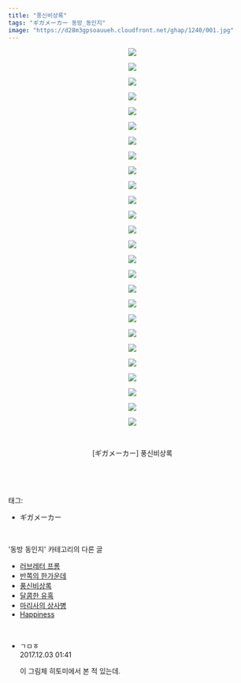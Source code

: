 ```yaml
---
title: "풍신비상록"
tags: "ギガメーカー 동방_동인지"
image: "https://d28m3gpsoauueh.cloudfront.net/ghap/1240/001.jpg"
---
```

<div class="article">
<p style="text-align: center; clear: none; float: none;"><img src="{{ site.imgserver4 }}/ghap/1240/001.jpg"/></p>
<p style="text-align: center; clear: none; float: none;"><img src="{{ site.imgserver4 }}/ghap/1240/002.jpg"/></p>
<p style="text-align: center; clear: none; float: none;"><img src="{{ site.imgserver4 }}/ghap/1240/003.jpg"/></p>
<p style="text-align: center; clear: none; float: none;"><img src="{{ site.imgserver4 }}/ghap/1240/004.jpg"/></p>
<p style="text-align: center; clear: none; float: none;"><img src="{{ site.imgserver4 }}/ghap/1240/005.jpg"/></p>
<p style="text-align: center; clear: none; float: none;"><img src="{{ site.imgserver4 }}/ghap/1240/006.jpg"/></p>
<p style="text-align: center; clear: none; float: none;"><img src="{{ site.imgserver4 }}/ghap/1240/007.jpg"/></p>
<p style="text-align: center; clear: none; float: none;"><img src="{{ site.imgserver4 }}/ghap/1240/008.jpg"/></p>
<p style="text-align: center; clear: none; float: none;"><img src="{{ site.imgserver4 }}/ghap/1240/009.jpg"/></p>
<p style="text-align: center; clear: none; float: none;"><img src="{{ site.imgserver4 }}/ghap/1240/010.jpg"/></p>
<p style="text-align: center; clear: none; float: none;"><img src="{{ site.imgserver4 }}/ghap/1240/011.jpg"/></p>
<p style="text-align: center; clear: none; float: none;"><img src="{{ site.imgserver4 }}/ghap/1240/012.jpg"/></p>
<p style="text-align: center; clear: none; float: none;"><img src="{{ site.imgserver4 }}/ghap/1240/013.jpg"/></p>
<p style="text-align: center; clear: none; float: none;"><img src="{{ site.imgserver4 }}/ghap/1240/014.jpg"/></p>
<p style="text-align: center; clear: none; float: none;"><img src="{{ site.imgserver4 }}/ghap/1240/015.jpg"/></p>
<p style="text-align: center; clear: none; float: none;"><img src="{{ site.imgserver4 }}/ghap/1240/016.jpg"/></p>
<p style="text-align: center; clear: none; float: none;"><img src="{{ site.imgserver4 }}/ghap/1240/017.jpg"/></p>
<p style="text-align: center; clear: none; float: none;"><img src="{{ site.imgserver4 }}/ghap/1240/018.jpg"/></p>
<p style="text-align: center; clear: none; float: none;"><img src="{{ site.imgserver4 }}/ghap/1240/019.jpg"/></p>
<p style="text-align: center; clear: none; float: none;"><img src="{{ site.imgserver4 }}/ghap/1240/020.jpg"/></p>
<p style="text-align: center; clear: none; float: none;"><img src="{{ site.imgserver4 }}/ghap/1240/021.jpg"/></p>
<p style="text-align: center; clear: none; float: none;"><img src="{{ site.imgserver4 }}/ghap/1240/022.jpg"/></p>
<p style="text-align: center; clear: none; float: none;"><img src="{{ site.imgserver4 }}/ghap/1240/023.jpg"/></p>
<p style="text-align: center; clear: none; float: none;"><img src="{{ site.imgserver4 }}/ghap/1240/024.jpg"/></p>
<p style="text-align: center; clear: none; float: none;"><img src="{{ site.imgserver4 }}/ghap/1240/025.jpg"/></p>
<p style="text-align: center; clear: none; float: none;"><img src="{{ site.imgserver4 }}/ghap/1240/026.jpg"/></p>
<p style="text-align: center; clear: none; float: none;"><br/></p>
<p style="text-align: center; clear: none; float: none;">[ギガメーカー] 풍신비상록</p>
<p><br/></p>
</div><br/>
<div class="tagTrail">
<p>태그: </p>
<ul>
<li>ギガメーカー</li>
</ul>
</div><br/>
<div class="another">
<p>'동방 동인지' 카테고리의 다른 글</p>
<ul>
<li><a href="/ghap_1242">러브레터 프롬</a></li>
<li><a href="/ghap_1241">반쪽의 한가운데</a></li>
<li><a href="/ghap_1240">풍신비상록</a></li>
<li><a href="/ghap_1238">달콤한 유혹</a></li>
<li><a href="/ghap_1237">마리사의 상사병</a></li>
<li><a href="/ghap_1236">Happiness</a></li>
</ul>
</div><br/>
<div class="cb_module cb_fluid">
<div class="cb_wrt cb_profile">
<div class="comment">
<ul>
<li class="cb_thumb_off" id="comment15143311">
<div class="cb_comment_area">
<div class="cb_info_area">
<div class="cb_section">
<span class="cb_nick_name">ㄱㅁㅎ</span>
</div>
<div class="cb_section">
<span class="cb_date">2017.12.03 01:41 </span>
</div>
</div>
<div class="cb_dsc_comment">
<p class="cb_dsc">
											이 그림체 히토미에서 본 적 있는데.
										</p>
</div>
</div></li>
</ul>
</div>
</div><!-- commentList close -->
</div><br/>
